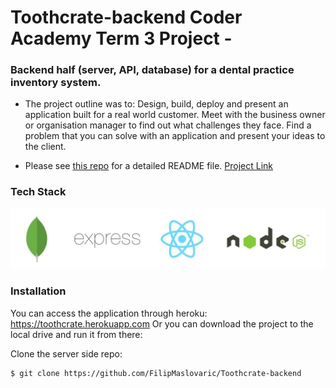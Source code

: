 # Toothcrate-backend Coder Academy Term 3 Project -

### Backend half (server, API, database) for a dental practice inventory system.

* The project outline was to: Design, build, deploy and present an application
  built for a real world customer. Meet with the business owner or organisation
  manager to find out what challenges they face. Find a problem that you can
  solve with an application and present your ideas to the client.

* Please see [this repo](https://github.com/DeadFred121/toothcrate-front) for a
  detailed README file. [Project Link](http://toothcrate.netlify.com)

### Tech Stack

![tech stack](./documentation/node_mongo.png)

### Installation

You can access the application through heroku: https://toothcrate.herokuapp.com
Or you can download the project to the local drive and run it from there:

Clone the server side repo:

```
$ git clone https://github.com/FilipMaslovaric/Toothcrate-backend
```
